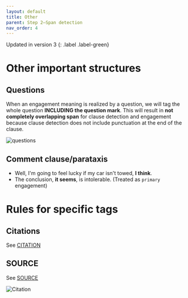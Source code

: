 ```yaml
---
layout: default
title: Other
parent: Step 2–Span detection
nav_order: 4
---
```


Updated in version 3
{: .label .label-green}


# Other important structures

## Questions

When an engagement meaning is realized by a question, we will tag the whole question **INCLUDING the question mark**. This will result in **not completely overlapping span** for clause detection and engagement because clause detection does not include punctuation at the end of the clause.

![questions](figures/spans/questions.png)


## Comment clause/parataxis

- Well, I'm going to feel lucky if my car isn't towed, **I think**.
- The conclusion, **it seems**, is intolerable. (Treated as `primary` engagement)


# Rules for specific tags

## Citations

See [CITATION](../5_supplementary_tags/CITATION.md)

## SOURCE

See [SOURCE](../5_supplementary_tags/Sources.md)



![Citation](figures/spans/citation.png)

